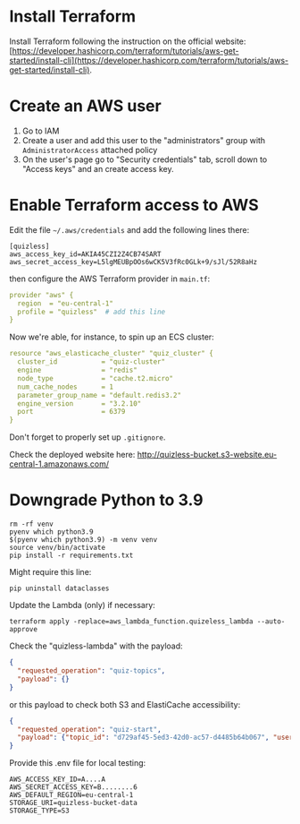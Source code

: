# Install Terraform 
Install Terraform following the instruction on the official website:
[https://developer.hashicorp.com/terraform/tutorials/aws-get-started/install-cli](https://developer.hashicorp.com/terraform/tutorials/aws-get-started/install-cli).

# Create an AWS user
1) Go to IAM
2) Create a user and add this user to the "administrators" group with `AdministratorAccess` attached policy
3) On the user's page go to "Security credentials" tab, scroll down to "Access keys" and an create access key. 

# Enable Terraform access to AWS
Edit the file `~/.aws/credentials` and add the following lines there:
```shell
[quizless]
aws_access_key_id=AKIA45CZI2Z4CB74SART
aws_secret_access_key=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
```

then configure the AWS Terraform provider in `main.tf`:
```yaml
provider "aws" {
  region  = "eu-central-1"
  profile = "quizless"  # add this line
}
```

Now we're able, for instance, to spin up an ECS cluster:
```yaml
resource "aws_elasticache_cluster" "quiz_cluster" {
  cluster_id           = "quiz-cluster"
  engine               = "redis"
  node_type            = "cache.t2.micro"
  num_cache_nodes      = 1
  parameter_group_name = "default.redis3.2"
  engine_version       = "3.2.10"
  port                 = 6379
}
```

Don't forget to properly set up `.gitignore`.

Check the deployed website here:
http://quizless-bucket.s3-website.eu-central-1.amazonaws.com/

# Downgrade Python to 3.9
```shell
rm -rf venv
pyenv which python3.9
$(pyenv which python3.9) -m venv venv
source venv/bin/activate
pip install -r requirements.txt
```

Might require this line:
```shell
pip uninstall dataclasses
```

Update the Lambda (only) if necessary:
```shell
terraform apply -replace=aws_lambda_function.quizeless_lambda --auto-approve
```

Check the "quizless-lambda" with the payload:
```json
{
  "requested_operation": "quiz-topics",
  "payload": {}
}
```

or this payload to check both S3 and ElastiCache accessibility:
```json
{
  "requested_operation": "quiz-start",
  "payload": {"topic_id": "d729af45-5ed3-42d0-ac57-d4485b64b067", "user_name": "Alph"}
}
```

Provide this .env file for local testing:
```shell
AWS_ACCESS_KEY_ID=A....A
AWS_SECRET_ACCESS_KEY=B........6
AWS_DEFAULT_REGION=eu-central-1
STORAGE_URI=quizless-bucket-data
STORAGE_TYPE=S3
```